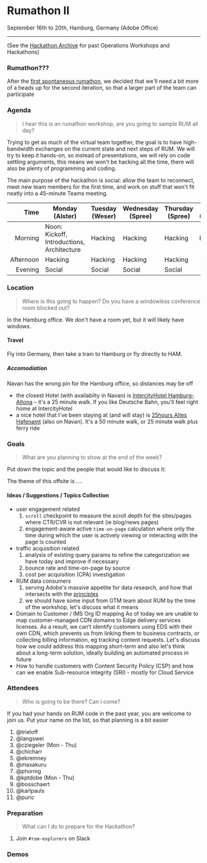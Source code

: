 # Rumathon II

September 16th to 20th, Hamburg, Germany (Adobe Office)

---

(See the [Hackathon Archive](./README.md) for past Operations Workshops and Hackathons)

### Rumathon???

After the [first spontaneous rumathon](./rum-1-bsl.md), we decided that we'll need a bit more of a heads up for the second iteration, so that a larger part of the team can
participate

### Agenda

> I hear this is an rumathon workshop, are you going to sample RUM all day?

Trying to get as much of the virtual team together, the goal is to have high-bandwidth exchanges on the current state and next steps of RUM. We will try to keep it hands-on, so instead
of presentations, we will rely on code settling arguments, this means we won't be hacking all the time, there will also be plenty
of programming and coding.

The main purpose of the hackathon is social: allow the team to reconnect, meet new team members for the first time, and work on
stuff that won't fit neatly into a 45-minute Teams meeting.

|      Time | Monday (Alster)                                        | Tuesday (Weser) | Wednesday (Spree) | Thursday (Spree) | Friday (Spree) |
| --------: | ------------------------------------------------------ | ------- | --------- | -------- | ------- |
|   Morning | Noon: Kickoff, Introductions, Architecture             | Hacking | Hacking   | Hacking  | Demos   |
| Afternoon | Hacking                                                | Hacking | Hacking   | Hacking  | -       |
|   Evening | Social                                                 | Social  | Social    | Social   | -       |

### Location

> Where is this going to happen? Do you have a windowless conference room blocked out?

In the Hamburg office. We don't have a room yet, but it will likely have windows.

#### Travel

Fly into Germany, then take a train to Hamburg or fly directly to HAM.

##### Accomodiation

Navan has the wrong pin for the Hamburg office, so distances may be off

- the closest Hotel (with availabilty in Navan) is [IntercityHotel Hamburg-Altona](https://hrewards.com/de/intercityhotel-hamburg-altona) – it's a 25 minute walk. If you like Deutsche Bahn, you'll feel right home at IntercityHotel
- a nice hotel that I've been staying at (and will stay) is [25hours Altes Hafenamt](https://www.25hours-hotels.com/hotels/hamburg/altes-hafenamt) (also on Navan). It's a 50 minute walk, or 25 minute walk plus ferry ride

### Goals

> What are you planning to show at the end of the week?

Put down the topic and the people that would like to discuss it:

The theme of this offsite is ....

#### Ideas / Suggestions / Topics Collection

- user engagement related
  1. `scroll` checkpoint to measure the scroll depth for the sites/pages where CTR/CVR is not relevant (ie blog/news pages)
  2. engagement-aware active `time-on-page` calculation where only the time during which the user is actively viewing or interacting with the page is counted
- traffic acquisition related
  1. analysis of existing query params to refine the categorization we have today and improve if necessary
  2. bounce rate and time-on-page by source
  3. cost per acquisition (CPA) investigation
- RUM data consumers
  1. serving Adobe's massive appetite for data research, and how that intersects with the [principles](https://github.com/adobe/helix-rum-js/blob/main/vision.md)
  2. we should have some input from GTM team about RUM by the time of the workshop, let's discuss what it means
- Domain to Customer / IMS Org ID mapping
As of today we are unable to map customer-managed CDN domains to Edge delivery services licenses. As a result, we can’t identify customers using EDS with their own CDN, which prevents us from linking them to business contracts, or collecting billing information, eg tracking content requests.
Let's discuss how we could address this mapping short-term and also let's think about a long-term solution, ideally building an automated process in future
- How to handle customers with Content Security Policy (CSP) and how can we enable Sub-resource integrity (SRI) - mostly for Cloud Service

### Attendees

> Who is going to be there? Can I come?

If you had your hands on RUM code in the past year, you are welcome to join us. Put your name on the list, so that planning is a bit easier

1. @trieloff
2. @langswei
3. @cziegeler (Mon - Thu)
4. @chicharr
5. @ekremney
6. @maxakuru
7. @phornig
8. @kptdobe (Mon - Thu)
9. @bosschaert
10. @karlpauls
11. @puric

### Preparation

> What can I do to prepare for the Hackathon?

1. Join `#rum-explorers` on Slack

### Demos

